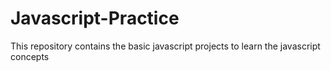 # Javascript-Practice

This repository contains the basic javascript projects to learn the javascript concepts


